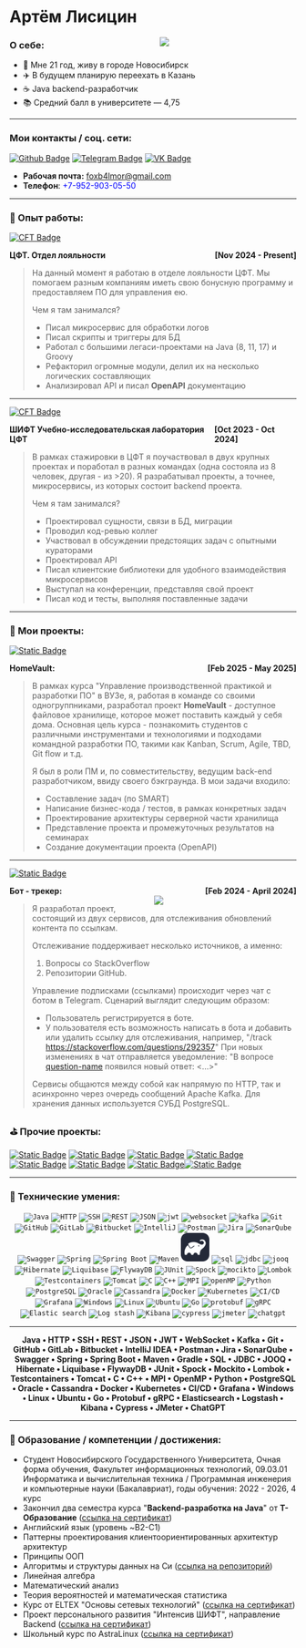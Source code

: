 # Артём Лисицин

 <img align="right" width="240" height="=250" src="me.jpg">

### О себе:

- 💬 Мне 21 год, живу в городе Новосибирск
- ✈️ В будущем планирую переехать в Казань
- ☕ Java backend-разработчик
- 📚 Средний балл в университете — 4,75

---
### Мои контакты / соц. сети:
[![Github Badge](https://img.shields.io/badge/GitHub-100000?style=for-the-badge&logo=github&logoColor=white)](https://github.com/b4lmor)
[![Telegram Badge](https://img.shields.io/badge/-Telegram-0088cc?style=for-the-badge&logo=appveyor&logo=Telegram&logoColor=white&color=blue)](https://t.me/Artelis555)
[![VK Badge](https://img.shields.io/badge/вконтакте-%232E87FB.svg?&style=for-the-badge&logo=vk&logoColor=white)](https://vk.com/tem4fox)
- **Рабочая почта:** <font color="blue">foxb4lmor@gmail.com</font>
- **Телефон**: <font color="blue">+7-952-903-05-50</font>

---

### 💼 Опыт работы:

[![CFT Badge](https://img.shields.io/badge/ЦФТ-Лояльность-yellow?style=for-the-badge&logo=CFT&logoColor=red)](https://team.cft.ru/events/130)

<div style="display: flex; justify-content: space-between;">
    <div><b>ЦФТ. Отдел лояльности</b></div>
    <div><b>[Nov 2024 - Present]</b></div>
</div>

> На данный момент я работаю в отделе лояльности ЦФТ. Мы помогаем разным компаниям иметь свою бонусную программу и предоставляем ПО для управления ею. 
> 
> Чем я там занимался?
> - Писал микросервис для обработки логов
> - Писал скрипты и триггеры для БД
> - Работал с большими легаси-проектами на Java (8, 11, 17) и Groovy
> - Рефакторил огромные модули, делил их на несколько логических составляющих
> - Анализировал API и писал **OpenAPI** документацию


---

[![CFT Badge](https://img.shields.io/badge/ЦФТ-SHIFTLab-red?style=for-the-badge&logo=CFT&logoColor=red)](https://team.cft.ru/events/130)
<div style="display: flex; justify-content: space-between;">
    <div><b>ШИФТ Учебно-исследовательская лаборатория ЦФТ</b></div>
    <div><b>[Oct 2023 - Oct 2024]</b></div>
</div>

> В рамках стажировки в ЦФТ я поучаствовал в двух крупных проектах и поработал в разных командах (одна состояла из 8 человек, другая - из >20).
> Я разрабатывал проекты, а точнее, микросервисы, из которых состоит backend проекта. 
> 
> Чем я там занимался?
> - Проектировал сущности, связи в БД, миграции
> - Проводил код-ревью коллег
> - Участвовал в обсуждении предстоящих задач с опытными кураторами
> - Проектировал API 
> - Писал клиентские библиотеки для удобного взаимодействия микросервисов
> - Выступал на конференции, представляя свой проект
> - Писал код и тесты, выполняя поставленные задачи

---

### 🌠 Мои проекты:

[![Static Badge](https://img.shields.io/badge/HomeVault-blue?style=for-the-badge&color=pink)](https://github.com/HomeVaultNSU)
<div style="display: flex; justify-content: space-between;">
    <div><b>HomeVault:</b></div>
    <div><b>[Feb 2025 - May 2025]</b></div>
</div>

> В рамках курса "Управление производственной практикой и разработки ПО" в ВУЗе, я, работая в команде со своими одногруппниками, разработал проект **HomeVault** - доступное файловое хранилище, которое может поставить каждый у себя дома.
> Основная цель курса - познакомить студентов с различными инструментами и технологиями и подходами командной разработки ПО, такими как Kanban, Scrum, Agile, TBD, Git flow и т.д.
> 
> Я был в роли ПМ и, по совместительству, ведущим back-end разработчиком, ввиду своего бэкграунда. В мои задачи входило:
> - Составление задач (по SMART)
> - Написание бизнес-кода / тестов, в рамках конкретных задач
> - Проектирование архитектуры серверной части хранилища
> - Представление проекта и промежуточных результатов на семинарах
> - Создание документации проекта (OpenAPI)

---

[![Static Badge](https://img.shields.io/badge/Telegram-Stackover_BOT-blue?style=for-the-badge)](https://github.com/b4lmor/STACKOVER-BOT)
<div style="display: flex; justify-content: space-between;">
    <div><b>Бот - трекер:</b></div>
    <div><b>[Feb 2024 - April 2024]</b></div>
</div>

<img align="right" width="250" height="=150" src="https://sun9-20.userapi.com/impg/5lN4NXg7XYDshqxlF8GWzkyOJ-UtyibtObhYwg/aYiJj_EaSFQ.jpg?size=576x639&quality=96&sign=294545a9da6020432dccd21cb56d7761&type=album">

> Я разработал проект, состоящий из двух сервисов, для отслеживания обновлений контента по ссылкам.
>
> Отслеживание поддерживает несколько источников, а именно:
> 1. Вопросы со StackOverflow 
> 2. Репозитории GitHub.
>
> Управление подписками (ссылками) происходит через чат с ботом в Telegram. Сценарий выглядит следующим образом:
>
> + Пользователь регистрируется в боте. 
> + У пользователя есть возможность написать в бота и добавить или удалить ссылку для отслеживания, например,
> "/track https://stackoverflow.com/questions/292357"
> При новых изменениях в чат отправляется уведомление:
> "В вопросе [question-name](https://stackoverflow.com/questions/292357) появился новый ответ: <...>"
>
> Сервисы общаются между собой как напрямую по HTTP, так и асинхронно через очередь сообщений Apache Kafka. Для хранения данных используется СУБД PostgreSQL.


### ⛳️ Прочие проекты:

[![Static Badge](https://img.shields.io/badge/Fractal_generator-violet?style=for-the-badge)](https://github.com/b4lmor/Tinkoff-Backend/tree/main/src/main/java/edu/project4)
[![Static Badge](https://img.shields.io/badge/Hangman_game-green?style=for-the-badge)](https://github.com/b4lmor/Tinkoff-Backend/tree/main/src/main/java/edu/project1)
[![Static Badge](https://img.shields.io/badge/Maze_generator-red?style=for-the-badge)](https://github.com/b4lmor/Tinkoff-Backend/tree/main/src/main/java/edu/project2)
[![Static Badge](https://img.shields.io/badge/log_analyzer-cyan?style=for-the-badge)](https://github.com/b4lmor/Tinkoff-Backend/tree/main/src/main/java/edu/project3)
[![Static Badge](https://img.shields.io/badge/NSU_Motors-blue?style=for-the-badge)](https://github.com/b4lmor/NSU-OOP-JAVA/tree/master/lab-4)
[![Static Badge](https://img.shields.io/badge/CHAT-pink?style=for-the-badge)](https://github.com/b4lmor/NSU-OOP-JAVA/tree/master/lab-5)
[![Static Badge](https://img.shields.io/badge/Multiplayer_Snake_Game-grey?style=for-the-badge)](https://github.com/b4lmor/network_basics/blob/main/network2_common/lab4/TASK.md)[![Static Badge](https://img.shields.io/badge/Server_Code-blue?style=for-the-badge)](https://github.com/b4lmor/network_basics/tree/main/network2_go/lab4)

---

### 🎯 Технические умения:
<div align="center">
	<code><img width="50" src="https://encrypted-tbn0.gstatic.com/images?q=tbn:ANd9GcQcGaZ3w0npFKf-9PmHSuUdLBqcX-YpBUI6SJaoYJIMgw&s" alt="Java" title="Java"/></code>
	<code><img width="50" src="https://user-images.githubusercontent.com/25181517/192107854-765620d7-f909-4953-a6da-36e1ef69eea6.png" alt="HTTP" title="HTTP"/></code>
	<code><img width="50" src="https://cdn-icons-png.flaticon.com/512/5136/5136897.png" alt="SSH" title="SSH"/></code>
	<code><img width="50" src="https://user-images.githubusercontent.com/25181517/192107858-fe19f043-c502-4009-8c47-476fc89718ad.png" alt="REST" title="REST"/></code>
	<code><img width="50" src="https://cdn-icons-png.flaticon.com/512/136/136525.png" alt="JSON" title="JSON"/></code>
	<code><img width="50" src="https://encrypted-tbn0.gstatic.com/images?q=tbn:ANd9GcQCzM1u_TvVr8SI2Ovc5qCemVDUhd3-SfJwDn1eqPxTKA&s" alt="jwt" title="jwt"/></code>
	<code><img width="50" src="https://user-images.githubusercontent.com/25181517/187070862-03888f18-2e63-4332-95fb-3ba4f2708e59.png" alt="websocket" title="websocket"/></code>
	<code><img width="50" src="https://user-images.githubusercontent.com/25181517/192107004-2d2fff80-d207-4916-8a3e-130fee5ee495.png" alt="kafka" title="kafka"/></code>
	<code><img width="50" src="https://user-images.githubusercontent.com/25181517/192108372-f71d70ac-7ae6-4c0d-8395-51d8870c2ef0.png" alt="Git" title="Git"/></code>
	<code><img width="50" src="https://user-images.githubusercontent.com/25181517/192108374-8da61ba1-99ec-41d7-80b8-fb2f7c0a4948.png" alt="GitHub" title="GitHub"/></code>
	<code><img width="50" src="https://user-images.githubusercontent.com/25181517/192108376-c675d39b-90f6-4073-bde6-5a9291644657.png" alt="GitLab" title="GitLab"/></code>
	<code><img width="50" src="https://user-images.githubusercontent.com/25181517/192108375-268c35e6-ab26-44b2-88bf-e3121a4e5083.png" alt="Bitbucket" title="Bitbucket"/></code>
	<code><img width="50" src="https://user-images.githubusercontent.com/25181517/192108890-200809d1-439c-4e23-90d3-b090cf9a4eea.png" alt="IntelliJ" title="IntelliJ"/></code>
	<code><img width="50" src="https://user-images.githubusercontent.com/25181517/192109061-e138ca71-337c-4019-8d42-4792fdaa7128.png" alt="Postman" title="Postman"/></code>
	<code><img width="50" src="https://user-images.githubusercontent.com/25181517/183912952-83784e94-629d-4c34-a961-ae2ae795b662.png" alt="Jira" title="Jira"/></code>
	<code><img width="50" src="https://user-images.githubusercontent.com/25181517/184146221-671413cb-b1ae-47db-a232-b37c99281516.png" alt="SonarQube" title="SonarQube"/></code>
	<code><img width="50" src="https://user-images.githubusercontent.com/25181517/186711335-a3729606-5a78-4496-9a36-06efcc74f800.png" alt="Swagger" title="Swagger"/></code>
	<code><img width="50" src="https://user-images.githubusercontent.com/25181517/117201470-f6d56780-adec-11eb-8f7c-e70e376cfd07.png" alt="Spring" title="Spring"/></code>
	<code><img width="50" src="https://user-images.githubusercontent.com/25181517/183891303-41f257f8-6b3d-487c-aa56-c497b880d0fb.png" alt="Spring Boot" title="Spring Boot"/></code>
	<code><img width="50" src="https://user-images.githubusercontent.com/25181517/117207242-07d5a700-adf4-11eb-975e-be04e62b984b.png" alt="Maven" title="Maven"/></code>
	<code><img width="50" src="https://raw.githubusercontent.com/tandpfun/skill-icons/65dea6c4eaca7da319e552c09f4cf5a9a8dab2c8/icons/Gradle-Dark.svg" alt="Gradle" title="Gradle"/></code>
	<code><img width="50" src="https://cdn-icons-png.flaticon.com/512/3161/3161158.png" alt="sql" title="sql"/></code>
	<code><img width="50" src="https://pbs.twimg.com/media/FkApeNZWAAAdE8l.png" alt="jdbc" title="jdbc"/></code>
	<code><img width="50" src="https://encrypted-tbn0.gstatic.com/images?q=tbn:ANd9GcQLV6ZAAOrYiLNFUdwfYKG-wrklp5LuIUb-1Zffs7UKZw&s" alt="jooq" title="jooq"/></code>
	<code><img width="50" src="https://user-images.githubusercontent.com/25181517/117207493-49665200-adf4-11eb-808e-a9c0fcc2a0a0.png" alt="Hibernate" title="Hibernate"/></code>
	<code><img width="50" src="https://user-images.githubusercontent.com/25181517/183891673-32824908-bc5d-44f8-8f72-f0415822404a.png" alt="Liquibase" title="Liquibase"/></code>
	<code><img width="50" src="https://flywaydb.org/wp-content/uploads/2020/12/cropped-favicon.png" alt="FlywayDB" title="FlywayDB"/></code>
	<code><img width="50" src="https://user-images.githubusercontent.com/25181517/117533873-484d4480-afef-11eb-9fad-67c8605e3592.png" alt="JUnit" title="JUnit"/></code>
	<code><img width="50" src="https://avatars.githubusercontent.com/u/297723?v=4" alt="Spock" title="Spock"/></code>
	<code><img width="50" src="https://user-images.githubusercontent.com/25181517/183892181-ad32b69e-3603-418c-b8e7-99e976c2a784.png" alt="mocikto" title="mocikto"/></code>
	<code><img width="50" src="https://user-images.githubusercontent.com/25181517/190229463-87fa862f-ccf0-48da-8023-940d287df610.png" alt="Lombok" title="Lombok"/></code>
	<code><img width="50" src="https://user-images.githubusercontent.com/25181517/184097317-690eea12-3a26-4f7c-8521-729ebbbb3f98.png" alt="Testcontainers" title="Testcontainers"/></code>
	<code><img width="50" src="https://user-images.githubusercontent.com/25181517/183894676-137319b5-1364-4b6a-ba4f-e9fc94ddc4aa.png" alt="Tomcat" title="Tomcat"/></code>
	<code><img width="50" src="https://user-images.githubusercontent.com/25181517/192106070-46255bcf-65e6-4c6b-a296-bf8d0d8fb2a7.png" alt="C" title="C"/></code>
	<code><img width="50" src="https://user-images.githubusercontent.com/25181517/192106073-90fffafe-3562-4ff9-a37e-c77a2da0ff58.png" alt="C++" title="C++"/></code>
	<code><img width="50" src="https://encrypted-tbn0.gstatic.com/images?q=tbn:ANd9GcRC2m5R0Zj18S0j4Ni_QSQumiePq6A5vOzaIIGzt9joBQ&s" alt="MPI" title="MPI"/></code>
	<code><img width="50" src="https://encrypted-tbn0.gstatic.com/images?q=tbn:ANd9GcRfSRnEKwWjXmhUOMsouj8rnKrJBwEu0JTLJN7r9cSsPQ&s" alt="openMP" title="openMP"/></code>
	<code><img width="50" src="https://user-images.githubusercontent.com/25181517/183423507-c056a6f9-1ba8-4312-a350-19bcbc5a8697.png" alt="Python" title="Python"/></code>
	<code><img width="50" src="https://user-images.githubusercontent.com/25181517/117208740-bfb78400-adf5-11eb-97bb-09072b6bedfc.png" alt="PostgreSQL" title="PostgreSQL"/></code>
	<code><img width="50" src="https://encrypted-tbn0.gstatic.com/images?q=tbn:ANd9GcQnOVjTWaheo4E99cgYZ6y14tpsgHlm0VN8Hw&s" alt="Oracle" title="Oracle"/></code>
	<code><img width="50" src="https://user-images.githubusercontent.com/25181517/183893668-d45b89f9-bd9f-4143-b61a-7db9ac6bbd5e.png" alt="Cassandra" title="Cassandra"/></code>
	<code><img width="50" src="https://user-images.githubusercontent.com/25181517/117207330-263ba280-adf4-11eb-9b97-0ac5b40bc3be.png" alt="Docker" title="Docker"/></code>
	<code><img width="50" src="https://user-images.githubusercontent.com/25181517/182534006-037f08b5-8e7b-4e5f-96b6-5d2a5558fa85.png" alt="Kubernetes" title="Kubernetes"/></code>
	<code><img width="50" src="https://user-images.githubusercontent.com/25181517/183868728-b2e11072-00a5-47e2-8a4e-4ebbb2b8c554.png" alt="CI/CD" title="CI/CD"/></code>
	<code><img width="50" src="https://user-images.githubusercontent.com/25181517/182534075-4962068b-4407-46c2-ac67-ddcb86af30cc.png" alt="Grafana" title="Grafana"/></code>
	<code><img width="50" src="https://user-images.githubusercontent.com/25181517/186884150-05e9ff6d-340e-4802-9533-2c3f02363ee3.png" alt="Windows" title="Windows"/></code>
	<code><img width="50" src="https://github.com/marwin1991/profile-technology-icons/assets/76662862/2481dc48-be6b-4ebb-9e8c-3b957efe69fa" alt="Linux" title="Linux"/></code>
	<code><img width="50" src="https://user-images.githubusercontent.com/25181517/186884153-99edc188-e4aa-4c84-91b0-e2df260ebc33.png" alt="Ubuntu" title="Ubuntu"/></code>
	<code><img width="50" src="https://img.icons8.com/?size=512&id=44442&format=png" alt="Go" title="Go"/></code>
	<code><img width="50" src="https://security.humanativaspa.it/sec/wp-content/uploads/2022/11/protobuf-1.png" alt="protobuf" title="protobuf"/></code>
	<code><img width="50" src="https://grpc.io/img/logos/grpc-icon-color.png" alt="gRPC" title="gRPC"/></code>
	<code><img width="50" src="https://cdn.worldvectorlogo.com/logos/elasticsearch.svg" alt="Elastic search" title="Elastic search"/></code>
	<code><img width="50" src="https://cdn.worldvectorlogo.com/logos/elastic-logstash.svg" alt="Log stash" title="Log stash"/></code>
	<code><img width="50" src="https://cdn.freebiesupply.com/logos/large/2x/elastic-kibana-logo-png-transparent.png" alt="Kibana" title="Kibana"/></code>
	<code><img width="50" src="https://cdn.worldvectorlogo.com/logos/cypress-1.svg" alt="cypress" title="cypress"/></code>
	<code><img width="50" src="https://jmeter.apache.org/images/jmeter_square.svg" alt="jmeter" title="jmeter"/></code>
	<code><img width="50" src="https://upload.wikimedia.org/wikipedia/commons/thumb/e/ef/ChatGPT-Logo.svg/2048px-ChatGPT-Logo.svg.png" alt="chatgpt" title="chatgpt"/></code>
</div>

---

<div align="center">
  <strong>
    Java • HTTP • SSH • REST • JSON • JWT • WebSocket • Kafka • Git • GitHub • GitLab • Bitbucket • IntelliJ IDEA • Postman • Jira • SonarQube • Swagger • Spring • Spring Boot • Maven • Gradle • SQL • JDBC • JOOQ • Hibernate • Liquibase • FlywayDB • JUnit • Spock • Mockito • Lombok • Testcontainers • Tomcat • C • C++ • MPI • OpenMP • Python • PostgreSQL • Oracle • Cassandra • Docker • Kubernetes • CI/CD • Grafana • Windows • Linux • Ubuntu • Go • Protobuf • gRPC • Elasticsearch • Logstash • Kibana • Cypress • JMeter • ChatGPT
  </strong>
</div>

---

### 🏅 Образование / компетенции / достижения:

+ Студент Новосибирского Государственного Университета, Очная форма обучения, Факультет информационных технологий, 09.03.01 Информатика и вычислительная техника / Программная инженерия и компьютерные науки (Бакалавриат), годы обучения: 2022 - 2026, 4 курс
+ Закончил два семестра курса "**Backend-разработка на Java**" от **Т-Образование** ([ссылка на сертификат](https://drive.google.com/file/d/1KFcQK7F3SuVgxsBbZqsP62p8SjsfODZP/view))
+ Английский язык (уровень ~B2-C1)
+ Паттерны проектирования клиентоориентированных архитектур архитектур
+ Принципы ООП
+ Алгоритмы и структуры данных на Си ([ссылка на репозиторий](https://github.com/b4lmor/C-Labs))
+ Линейная алгебра
+ Математический анализ 
+ Теория вероятностей и математическая статистика
+ Курс от ELTEX "Основы сетевых технологий" ([ссылка на сертификат](https://drive.google.com/file/d/1wgpe6H2uMnlvTnnvtosSLJAjTNNoI6Nv/view?usp=sharing))
+ Проект персонального развития "Интенсив ШИФТ", направление Backend ([ссылка на сертификат](https://drive.google.com/file/d/1SvPDEww39dgVfAryH3OP2cdGBxM08pLY/view?usp=sharing))
+ Школьный курс по AstraLinux ([ссылка на сертификат](https://drive.google.com/file/d/1gHHT5gUrlIFD905O4scWIo4F9Zv98oW2/view?usp=sharing))
